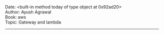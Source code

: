 Date: <built-in method today of type object at 0x92ad20>  
Author: Ayush Agrawal  
Book: aws  
Topic: Gateway and lambda  


---


